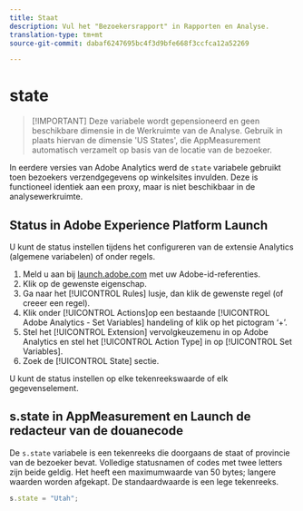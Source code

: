 ```yaml
---
title: Staat
description: Vul het "Bezoekersrapport" in Rapporten en Analyse.
translation-type: tm+mt
source-git-commit: dabaf6247695bc4f3d9bfe668f3ccfca12a52269

---
```



# state

>[!IMPORTANT] Deze variabele wordt gepensioneerd en geen beschikbare dimensie in de Werkruimte van de Analyse. Gebruik in plaats hiervan de dimensie &#39;US States&#39;, die AppMeasurement automatisch verzamelt op basis van de locatie van de bezoeker.

In eerdere versies van Adobe Analytics werd de `state` variabele gebruikt toen bezoekers verzendgegevens op winkelsites invulden. Deze is functioneel identiek aan een proxy, maar is niet beschikbaar in de analysewerkruimte.

## Status in Adobe Experience Platform Launch

U kunt de status instellen tijdens het configureren van de extensie Analytics (algemene variabelen) of onder regels.

1. Meld u aan bij [launch.adobe.com](https://launch.adobe.com) met uw Adobe-id-referenties.
2. Klik op de gewenste eigenschap.
3. Ga naar het [!UICONTROL Rules] lusje, dan klik de gewenste regel (of creeer een regel).
4. Klik onder [!UICONTROL Actions]op een bestaande [!UICONTROL Adobe Analytics - Set Variables] handeling of klik op het pictogram ‘+’.
5. Stel het [!UICONTROL Extension] vervolgkeuzemenu in op Adobe Analytics en stel het [!UICONTROL Action Type] in op [!UICONTROL Set Variables].
6. Zoek de [!UICONTROL State] sectie.

U kunt de status instellen op elke tekenreekswaarde of elk gegevenselement.

## s.state in AppMeasurement en Launch de redacteur van de douanecode

De `s.state` variabele is een tekenreeks die doorgaans de staat of provincie van de bezoeker bevat. Volledige statusnamen of codes met twee letters zijn beide geldig. Het heeft een maximumwaarde van 50 bytes; langere waarden worden afgekapt. De standaardwaarde is een lege tekenreeks.

```js
s.state = "Utah";
```
